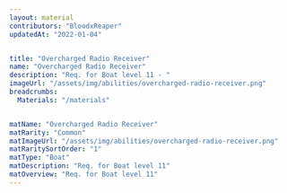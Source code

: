 ```yaml
---
layout: material
contributors: "BloodxReaper"
updatedAt: "2022-01-04"


title: "Overcharged Radio Receiver"
name: "Overcharged Radio Receiver"
description: "Req. for Boat level 11 - "
imageUrl: "/assets/img/abilities/overcharged-radio-receiver.png"
breadcrumbs:
  Materials: "/materials"


matName: "Overcharged Radio Receiver"
matRarity: "Common"
matImageUrl: "/assets/img/abilities/overcharged-radio-receiver.png"
matRaritySortOrder: "1"
matType: "Boat"
matDescription: "Req. for Boat level 11"
matOverview: "Req. for Boat level 11"
---
```




